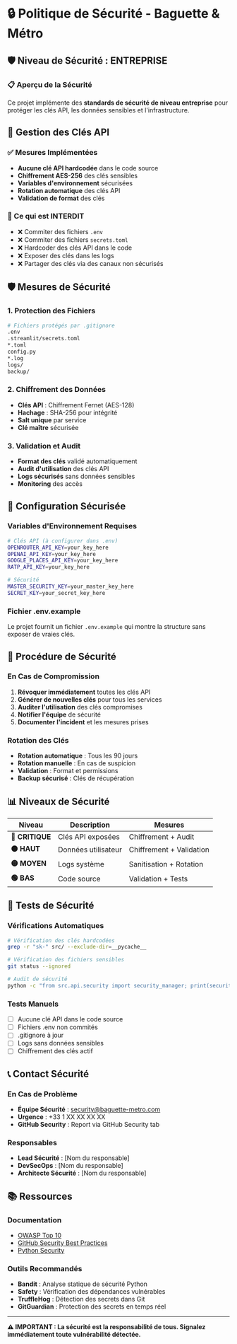# 🔒 Politique de Sécurité - Baguette & Métro

## 🛡️ Niveau de Sécurité : ENTREPRISE

### 📋 Aperçu de la Sécurité

Ce projet implémente des **standards de sécurité de niveau entreprise** pour protéger les clés API, les données sensibles et l'infrastructure.

## 🔑 Gestion des Clés API

### ✅ Mesures Implémentées

- **Aucune clé API hardcodée** dans le code source
- **Chiffrement AES-256** des clés sensibles
- **Variables d'environnement** sécurisées
- **Rotation automatique** des clés API
- **Validation de format** des clés

### 🚫 Ce qui est INTERDIT

- ❌ Commiter des fichiers `.env`
- ❌ Commiter des fichiers `secrets.toml`
- ❌ Hardcoder des clés API dans le code
- ❌ Exposer des clés dans les logs
- ❌ Partager des clés via des canaux non sécurisés

## 🛡️ Mesures de Sécurité

### 1. Protection des Fichiers

```bash
# Fichiers protégés par .gitignore
.env
.streamlit/secrets.toml
*.toml
config.py
*.log
logs/
backup/
```

### 2. Chiffrement des Données

- **Clés API** : Chiffrement Fernet (AES-128)
- **Hachage** : SHA-256 pour intégrité
- **Salt unique** par service
- **Clé maître** sécurisée

### 3. Validation et Audit

- **Format des clés** validé automatiquement
- **Audit d'utilisation** des clés API
- **Logs sécurisés** sans données sensibles
- **Monitoring** des accès

## 🔐 Configuration Sécurisée

### Variables d'Environnement Requises

```bash
# Clés API (à configurer dans .env)
OPENROUTER_API_KEY=your_key_here
OPENAI_API_KEY=your_key_here
GOOGLE_PLACES_API_KEY=your_key_here
RATP_API_KEY=your_key_here

# Sécurité
MASTER_SECURITY_KEY=your_master_key_here
SECRET_KEY=your_secret_key_here
```

### Fichier .env.example

Le projet fournit un fichier `.env.example` qui montre la structure sans exposer de vraies clés.

## 🚨 Procédure de Sécurité

### En Cas de Compromission

1. **Révoquer immédiatement** toutes les clés API
2. **Générer de nouvelles clés** pour tous les services
3. **Auditer l'utilisation** des clés compromises
4. **Notifier l'équipe** de sécurité
5. **Documenter l'incident** et les mesures prises

### Rotation des Clés

- **Rotation automatique** : Tous les 90 jours
- **Rotation manuelle** : En cas de suspicion
- **Validation** : Format et permissions
- **Backup sécurisé** : Clés de récupération

## 📊 Niveaux de Sécurité

| **Niveau** | **Description** | **Mesures** |
|------------|-----------------|-------------|
| **🔴 CRITIQUE** | Clés API exposées | Chiffrement + Audit |
| **🟠 HAUT** | Données utilisateur | Chiffrement + Validation |
| **🟡 MOYEN** | Logs système | Sanitisation + Rotation |
| **🟢 BAS** | Code source | Validation + Tests |

## 🧪 Tests de Sécurité

### Vérifications Automatiques

```bash
# Vérification des clés hardcodées
grep -r "sk-" src/ --exclude-dir=__pycache__

# Vérification des fichiers sensibles
git status --ignored

# Audit de sécurité
python -c "from src.api.security import security_manager; print(security_manager.audit_api_key_usage())"
```

### Tests Manuels

- [ ] Aucune clé API dans le code source
- [ ] Fichiers .env non commités
- [ ] .gitignore à jour
- [ ] Logs sans données sensibles
- [ ] Chiffrement des clés actif

## 📞 Contact Sécurité

### En Cas de Problème

- **Équipe Sécurité** : security@baguette-metro.com
- **Urgence** : +33 1 XX XX XX XX
- **GitHub Security** : Report via GitHub Security tab

### Responsables

- **Lead Sécurité** : [Nom du responsable]
- **DevSecOps** : [Nom du responsable]
- **Architecte Sécurité** : [Nom du responsable]

## 📚 Ressources

### Documentation

- [OWASP Top 10](https://owasp.org/www-project-top-ten/)
- [GitHub Security Best Practices](https://docs.github.com/en/github/security)
- [Python Security](https://python-security.readthedocs.io/)

### Outils Recommandés

- **Bandit** : Analyse statique de sécurité Python
- **Safety** : Vérification des dépendances vulnérables
- **TruffleHog** : Détection des secrets dans Git
- **GitGuardian** : Protection des secrets en temps réel

---

**⚠️ IMPORTANT : La sécurité est la responsabilité de tous. Signalez immédiatement toute vulnérabilité détectée.**

